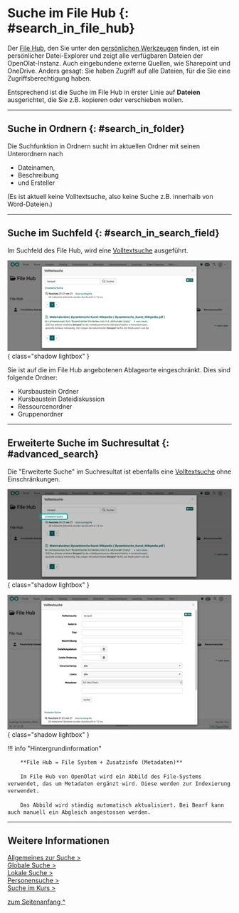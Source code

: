 # Suche im File Hub {: #search_in_file_hub}

Der [File Hub](../personal_menu/File_Hub.de.md), den Sie unter den [persönlichen Werkzeugen](../personal_menu/Personal_Tools.de.md) finden, ist ein persönlicher Datei-Explorer und zeigt alle verfügbaren Dateien der OpenOlat-Instanz. Auch eingebundene externe Quellen, wie Sharepoint und OneDrive. Anders gesagt: Sie haben Zugriff auf alle Dateien, für die Sie eine Zugriffsberechtigung haben.

Entsprechend ist die Suche im File Hub in erster Linie auf **Dateien** ausgerichtet, die Sie z.B. kopieren oder verschieben wollen.

---

## Suche in Ordnern {: #search_in_folder}

Die Suchfunktion in Ordnern sucht im aktuellen Ordner mit seinen Unterordnern nach

* Dateinamen,
* Beschreibung
* und Ersteller

(Es ist aktuell keine Volltextsuche, also keine Suche z.B. innerhalb von Word-Dateien.)

---

## Suche im Suchfeld {: #search_in_search_field}

Im Suchfeld des File Hub, wird eine [Volltextsuche](Search_General.de.md#full_text_search) ausgeführt.

![search_in_filehub_fulltext_v1_de.png](assets/search_in_filehub_fulltext_v1_de.png){ class="shadow lightbox" }

Sie ist auf die im File Hub angebotenen Ablageorte eingeschränkt. Dies sind
folgende Ordner:

* Kursbaustein Ordner
* Kursbaustein Dateidiskussion
* Ressourcenordner
* Gruppenordner

---

## Erweiterte Suche im Suchresultat {: #advanced_search}

Die "Erweiterte Suche" im Suchresultat ist ebenfalls eine [Volltextsuche](Search_General.de.md#full_text_search) ohne Einschränkungen.

![search_in_filehub_advanced_search1_v1_de.png](assets/search_in_filehub_advanced_search1_v1_de.png){ class="shadow lightbox" }

![search_in_filehub_advanced_search2_v1_de.png](assets/search_in_filehub_advanced_search2_v1_de.png){ class="shadow lightbox" }


!!! info "Hintergrundinformation"

        **File Hub = File System + Zusatzinfo (Metadaten)**
        
        Im File Hub von OpenOlat wird ein Abbild des File-Systems verwendet, das um Metadaten ergänzt wird. Diese werden zur Indexierung verwendet.
        
        Das Abbild wird ständig automatisch aktualisiert. Bei Bearf kann auch manuell ein Abgleich angestossen werden.





---

## Weitere Informationen

[Allgemeines zur Suche >](Search_General.de.md)<br>
[Globale Suche >](Search_Global.de.md)<br>
[Lokale Suche >](Search_Local.de.md)<br>
[Personensuche >](Search_Person.de.md)<br>
[Suche im Kurs >](Search_in_Course.de.md)<br>


[zum Seitenanfang ^](#search_in_file_hub)

